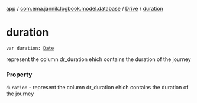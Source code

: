 [app](../../index.md) / [com.ema.jannik.logbook.model.database](../index.md) / [Drive](index.md) / [duration](./duration.md)

# duration

`var duration: `[`Date`](https://developer.android.com/reference/java/sql/Date.html)

represent the column dr_duration ehich contains the duration of the journey

### Property

`duration` - represent the column dr_duration ehich contains the duration of the journey